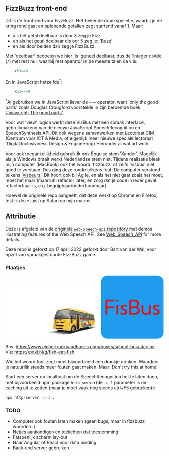 ## FizzBuzz front-end

Dit is de front-end voor FizzBuzz. Het bekende drankspelletje, waarbij je de kring rond gaat en oplopende getallen zegt startend vanaf 1.
Maar:

- als het getal deelbaar is door 3 zeg je Fizz
- en als het getal deelbaar dis oor 5 zeg je: 'Buzz'
- en als door beiden dan zeg je FizzBuzz.

Met 'deelbaar' bedoelen we hier 'is 'geheel deelbaar, dus de 'integer divide' (`/`) met rest nul; waarbij rest operator in de meeste talen de `%` is:

```java
    x%3==0
```

En in JavaScript hetzelfde<sup>*</sup>:

```javascript
    x%3===0
```

<sup>*</sup>Al gebruiken we in JavaScript liever de `===` operator, want 'only the good parts' zoals Douglas 
Crougford voorstelde in zijn beroemde boek ['Javascript; The good parts'](https://www.bol.com/nl/nl/f/javascript/9200000022199048/).

Voor wat 'view' logica werkt deze VisBus met een spraak interface, gebruikmakend van de nieuwe JavaScript SpeechRecognition en SpeechSynthesis API. Dit ook wegens samenwerken met Lectoraat CIM (Centrum voor ICT & Media, of eigenlijk meer nieuwe speciale lectoraat 'Digital Inclusiviness Design & Engineering)
Hieronder al wat art work.

Voor ook toegankelijkheid gebruik ik ook Engelse stem 'Xander'. Mogelijk als je Windows draait werkt Nederlandse stem niet. Tijdens realisatie bleek mijn computer (MacBook) ook het woord 'fizzbuzz' of zelfs 'visbus' niet goed te verstaan. Dus ging deze ronde telkens fout. De computer verstond telkens ['visbeurs'](https://nl.pinterest.com/pin/564849978240306867). Dit hoort ook bij Agile, en als het niet gaat zoals het moet, moet het maar (maarruh: refactor later, en zorg dat je code in ieder geval refactorbaar is, e.g. begrijpbaar/onderhoudbaar).

Hoewel de originele repo aangeeft, dat deze werkt op Chrome en Firefox, test ik deze juist op Safari op mijn macos.

## Attributie

Deze is afgeleid van de [originele `web-speech-api` repository](https://github.com/mdn/web-speech-api) met demos illustrating features of the Web Speech API. See [Web_Speech_API](https://developer.mozilla.org/en-US/docs/Web/API/Web_Speech_API) for more details.

Deze repo is geforkt op 17 april 2022 geforkt door Bart van der Wal, voor opzet van spraakgestuurde FizzBuzz game.

### Plaatjes

<img src="plaatjes/../fizzbuzz/visbus.png" alt="Vis bus" width="300" />
<img src="plaatjes/../fizzbuzz/favicon/android-chrome-192x192.png" alt="Vis bus" width="200" />

Bus: <https://www.eichertrucksandbuses.com/buses/school-bus/starline>
Vis: <https://poki.nl/g/fish-eat-fish>

Wie het woord fout zegt moet bijvoorbeeld een drankje drinken. Waardoor je natuurlijk steeds meer fouten gaat maken. Maar: Don't try this at home!

Start een server op localhost om de SpeechRecognition het te laten doen, met bijvoorbeeld npm package `http-server`(de `-c-1` parameter is om caching uit te zetten (maar je moet vaak nog steeds ctrl+F5 gebruiken)):

```bash
npx http-server -c-1 .
```

### TODO

- Computer ook fouten laten maken (geen bugs, maar in fizzbuzz woorden :)
- Netjes aankondigen en toelichten dat toestemming
- Fatsoenlijk scherm lay-out
- Naar Angular of React voor data binding
- Back-end server gebruiken
